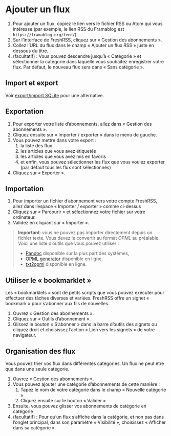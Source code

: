 # Ajouter un flux

1. Pour ajouter un flux, copiez le lien vers le fichier RSS ou Atom qui vous intéresse (par exemple, le lien RSS du Framablog est `https://framablog.org/feed/`).
2. Sur l’interface de FreshRSS, cliquez sur « Gestion des abonnements ».
3. Collez l’URL du flux dans le champ « Ajouter un flux RSS » juste en dessous du titre.
4. (facultatif) : Vous pouvez descendre jusqu’à « Catégorie » et sélectionner la catégorie dans laquelle vous souhaitez enregistrer votre flux. Par défaut, le nouveau flux sera dans « Sans catégorie ».

## Import et export

Voir [export/import SQLite]( https://github.com/FreshRSS/FreshRSS/tree/edge/cli) pour une alternative.

## Exportation

1. Pour exporter votre liste d’abonnements, allez dans « Gestion des abonnements ».
2. Cliquez ensuite sur « Importer / exporter » dans le menu de gauche.
3. Vous pouvez mettre dans votre export :
	1. la liste des flux
	2. les articles que vous avez étiquetés
	3. les articles que vous avez mis en favoris
	4. et enfin, vous pouvez sélectionner les flux que vous voulez exporter (par défaut tous les flux sont sélectionnés)
4. Cliquez sur « Exporter ».

## Importation

1. Pour importer un fichier d’abonnement vers votre compte FreshRSS, allez dans l’espace « Importer / exporter » comme ci-dessus
2. Cliquez sur « Parcourir » et sélectionnez votre fichier sur votre ordinateur.
3. Validez en cliquant sur « Importer ».

> **Important**: vous ne pouvez pas importer directement depuis un fichier texte.
> Vous devez le convertir au format _OPML_ au préalable.
> Voici une liste d’outils que vous pouvez utiliser :
>
> - [Pandoc](https://pandoc.org/) disponible sur la plus part des systèmes,
> - [OPML generator](https://opml-gen.ovh/) disponible en ligne,
> - [txt2opml](https://alterfiles.com/convert/txt/opml) disponible en ligne.

## Utiliser le « bookmarklet »

Les « bookmarklets » sont de petits scripts que vous pouvez exécuter pour effectuer des tâches diverses et variées. FreshRSS offre un signet « bookmark » pour s’abonner aux fils de nouvelles.

1. Ouvrez « Gestion des abonnements ».
2. Cliquez sur « Outils d’abonnement ».
3. Glissez le bouton « S’abonner » dans la barre d’outils des signets ou
	cliquez droit et choisissez l’action « Lien vers les signets » de votre navigateur.

## Organisation des flux

Vous pouvez trier vos flux dans différentes catégories. Un flux ne peut être que dans une seule catégorie.

1. Ouvrez « Gestion des abonnements ».
2. Vous pouvez ajouter une catégorie d’abonnements de cette manière :
	1. Tapez le nom de votre catégorie dans le champ « Nouvelle catégorie »
	2. Cliquez ensuite sur le bouton « Valider »
3. Ensuite, vous pouvez glisser vos abonnements de catégorie en catégorie
4. (facultatif) : Pour qu’un flux s’affiche dans la catégorie, et non pas dans l’onglet principal, dans son paramètre « Visibilité », choisissez « Afficher dans sa catégorie ».
